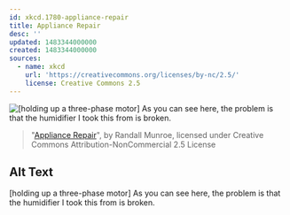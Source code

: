 ```yaml
---
id: xkcd.1780-appliance-repair
title: Appliance Repair
desc: ''
updated: 1483344000000
created: 1483344000000
sources:
  - name: xkcd
    url: 'https://creativecommons.org/licenses/by-nc/2.5/'
    license: Creative Commons 2.5
---
```

![\[holding up a three-phase motor\] As you can see here, the problem is that the humidifier I took this from is broken.](https://imgs.xkcd.com/comics/appliance_repair.png)
> "[Appliance Repair](https://xkcd.com/1780/)", by Randall Munroe, licensed under Creative Commons Attribution-NonCommercial 2.5 License

## Alt Text
\[holding up a three-phase motor\] As you can see here, the problem is that the humidifier I took this from is broken.
